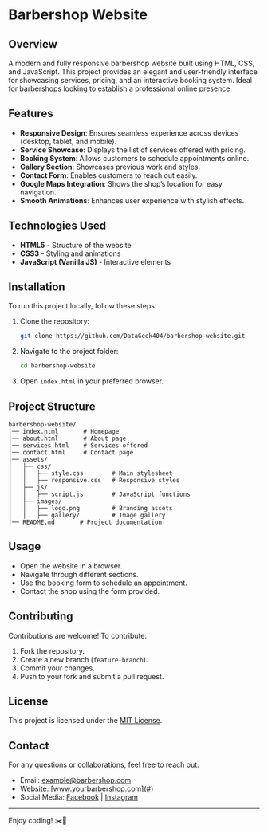 # Barbershop Website

## Overview
A modern and fully responsive barbershop website built using HTML, CSS, and JavaScript. This project provides an elegant and user-friendly interface for showcasing services, pricing, and an interactive booking system. Ideal for barbershops looking to establish a professional online presence.

## Features
- **Responsive Design**: Ensures seamless experience across devices (desktop, tablet, and mobile).
- **Service Showcase**: Displays the list of services offered with pricing.
- **Booking System**: Allows customers to schedule appointments online.
- **Gallery Section**: Showcases previous work and styles.
- **Contact Form**: Enables customers to reach out easily.
- **Google Maps Integration**: Shows the shop’s location for easy navigation.
- **Smooth Animations**: Enhances user experience with stylish effects.

## Technologies Used
- **HTML5** - Structure of the website
- **CSS3** - Styling and animations
- **JavaScript (Vanilla JS)** - Interactive elements

## Installation
To run this project locally, follow these steps:
1. Clone the repository:
   ```sh
   git clone https://github.com/DataGeek404/barbershop-website.git
   ```
2. Navigate to the project folder:
   ```sh
   cd barbershop-website
   ```
3. Open `index.html` in your preferred browser.

## Project Structure
```
barbershop-website/
│── index.html       # Homepage
│── about.html       # About page
│── services.html    # Services offered
│── contact.html     # Contact page
│── assets/
│   ├── css/
│   │   ├── style.css        # Main stylesheet
│   │   ├── responsive.css   # Responsive styles
│   ├── js/
│   │   ├── script.js        # JavaScript functions
│   ├── images/
│   │   ├── logo.png         # Branding assets
│   │   ├── gallery/         # Image gallery
│── README.md       # Project documentation
```

## Usage
- Open the website in a browser.
- Navigate through different sections.
- Use the booking form to schedule an appointment.
- Contact the shop using the form provided.

## Contributing
Contributions are welcome! To contribute:
1. Fork the repository.
2. Create a new branch (`feature-branch`).
3. Commit your changes.
4. Push to your fork and submit a pull request.

## License
This project is licensed under the [MIT License](LICENSE).

## Contact
For any questions or collaborations, feel free to reach out:
- Email: example@barbershop.com
- Website: [www.yourbarbershop.com](#)
- Social Media: [Facebook](#) | [Instagram](#)

---

Enjoy coding! ✂️💈
